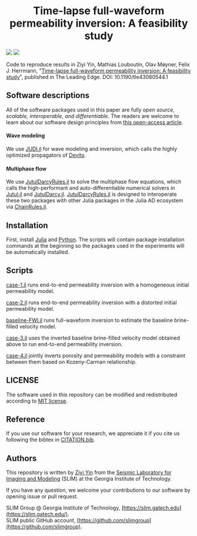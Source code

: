 <h1 align="center">Time-lapse full-waveform permeability inversion: A feasibility study</h1>

[![][license-img]][license-status] [![][zenodo-img]][zenodo-status]

Code to reproduce results in Ziyi Yin, Mathias Louboutin, Olav Møyner, Felix J. Herrmann, "[Time-lapse full-waveform permeability inversion: A feasibility study](https://library.seg.org/doi/10.1190/tle43080544.1)", published in The Leading Edge. DOI: 10.1190/tle43080544.1

## Software descriptions

All of the software packages used in this paper are fully *open source, scalable, interoperable, and differentiable*. The readers are welcome to learn about our software design principles from [this open-access article](https://library.seg.org/doi/10.1190/tle42070474.1).

#### Wave modeling

We use [JUDI.jl](https://github.com/slimgroup/JUDI.jl) for wave modeling and inversion, which calls the highly optimized propagators of [Devito](https://www.devitoproject.org/).

#### Multiphase flow

We use [JutulDarcyRules.jl] to solve the multiphase flow equations, which calls the high-performant and auto-differentiable numerical solvers in [Jutul.jl] and [JutulDarcy.jl]. [JutulDarcyRules.jl] is designed to interoperate these two packages with other Julia packages in the Julia AD ecosystem via [ChainRules.jl].

## Installation

First, install [Julia](https://julialang.org/) and [Python](https://www.python.org/). The scripts will contain package installation commands at the beginning so the packages used in the experiments will be automatically installed.

## Scripts

[case-1.jl](scripts/case-1.jl) runs end-to-end permeability inversion with a homogeneous initial permeability model.

[case-2.jl](scripts/case-2.jl) runs end-to-end permeability inversion with a distorted initial permeability model.

[baseline-FWI.jl](scripts/baseline-FWI.jl) runs full-waveform inversion to estimate the baseline brine-filled velocity model.

[case-3.jl](scripts/case-3.jl) uses the inverted baseline brine-filled velocity model obtained above to run end-to-end permeability inversion.

[case-4.jl](scripts/case-4.jl) jointly inverts porosity and permeability models with a constraint between them based on Kozeny-Carman relationship.

## LICENSE

The software used in this repository can be modified and redistributed according to [MIT license](LICENSE).

## Reference

If you use our software for your research, we appreciate it if you cite us following the bibtex in [CITATION.bib](CITATION.bib).

## Authors

This repository is written by [Ziyi Yin] from the [Seismic Laboratory for Imaging and Modeling] (SLIM) at the Georgia Institute of Technology.

If you have any question, we welcome your contributions to our software by opening issue or pull request.

SLIM Group @ Georgia Institute of Technology, [https://slim.gatech.edu](https://slim.gatech.edu/).      
SLIM public GitHub account, [https://github.com/slimgroup](https://github.com/slimgroup).    

[license-status]:LICENSE
[license-img]:http://img.shields.io/badge/license-MIT-brightgreen.svg?style=flat?style=plastic
[Seismic Laboratory for Imaging and Modeling]:https://slim.gatech.edu/
[Ziyi Yin]:https://ziyiyin97.github.io/
[Jutul.jl]:https://github.com/sintefmath/Jutul.jl
[JutulDarcy.jl]:https://github.com/sintefmath/JutulDarcy.jl
[JutulDarcyRules.jl]:https://github.com/slimgroup/JutulDarcyRules.jl
[ChainRules.jl]:https://github.com/JuliaDiff/ChainRules.jl
[zenodo-status]:https://doi.org/10.5281/zenodo.10910283
[zenodo-img]:https://zenodo.org/badge/DOI/10.5281/zenodo.10910283.svg?style=plastic